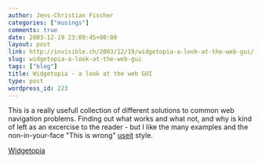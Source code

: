 ```yaml
---
author: Jens-Christian Fischer
categories: ["musings"]
comments: true
date: 2003-12-19 23:09:45+00:00
layout: post
link: http://invisible.ch/2003/12/19/widgetopia-a-look-at-the-web-gui/
slug: widgetopia-a-look-at-the-web-gui
tags: ["blog"]
title: Widgetopia - a look at the web GUI
type: post
wordpress_id: 223
---
```


This is a really usefull collection of different solutions to common web navigation problems. Finding out what works and what not, and why is kind of left as an excercise to the reader - but I like the many examples and the non-in-your-face "This is wrong" [useit](http://www.useit.com) style.

[Widgetopia](http://www.eleganthack.com/widgetopia/)
